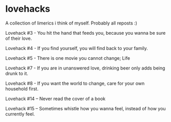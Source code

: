 # lovehacks
A collection of limerics i think of myself. Probably all reposts :)

Lovehack #3 - You hit the hand that feeds you, because you wanna be sure of their love.

Lovehack #4 - If you find yourself, you will find back to your family.

Lovehack #5 - There is one movie you cannot change; Life

Lovehack #7 - If you are in unanswered love, drinking beer only adds being drunk to it.

Lovehack #8 - If you want the world to change, care for your own household first.

Lovehack #14 – Never read the cover of a book

Lovehack #15 – Sometimes whistle how you wanna feel, instead of how you currently feel.
